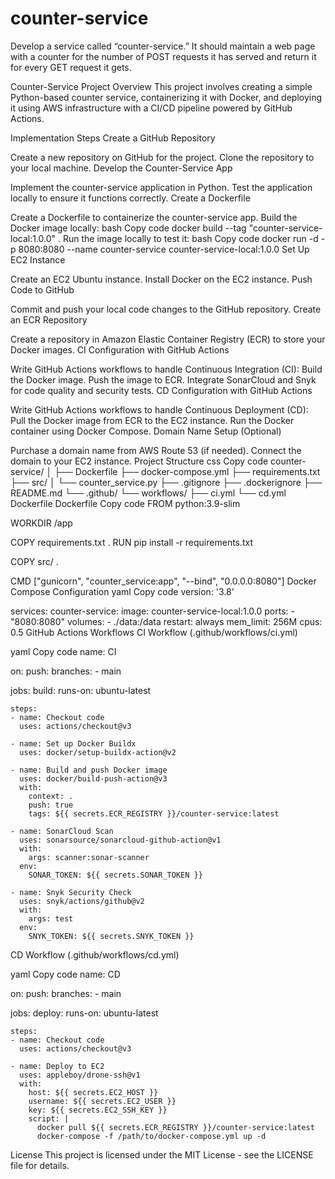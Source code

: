 # counter-service
Develop a service called “counter-service.” It should maintain a web page with a counter for the number of POST requests it has served and return it for every GET request it gets.


Counter-Service Project
Overview
This project involves creating a simple Python-based counter service, containerizing it with Docker, and deploying it using AWS infrastructure with a CI/CD pipeline powered by GitHub Actions.

Implementation Steps
Create a GitHub Repository

Create a new repository on GitHub for the project.
Clone the repository to your local machine.
Develop the Counter-Service App

Implement the counter-service application in Python.
Test the application locally to ensure it functions correctly.
Create a Dockerfile

Create a Dockerfile to containerize the counter-service app.
Build the Docker image locally:
bash
Copy code
docker build --tag "counter-service-local:1.0.0" .
Run the image locally to test it:
bash
Copy code
docker run -d -p 8080:8080 --name counter-service counter-service-local:1.0.0
Set Up EC2 Instance

Create an EC2 Ubuntu instance.
Install Docker on the EC2 instance.
Push Code to GitHub

Commit and push your local code changes to the GitHub repository.
Create an ECR Repository

Create a repository in Amazon Elastic Container Registry (ECR) to store your Docker images.
CI Configuration with GitHub Actions

Write GitHub Actions workflows to handle Continuous Integration (CI):
Build the Docker image.
Push the image to ECR.
Integrate SonarCloud and Snyk for code quality and security tests.
CD Configuration with GitHub Actions

Write GitHub Actions workflows to handle Continuous Deployment (CD):
Pull the Docker image from ECR to the EC2 instance.
Run the Docker container using Docker Compose.
Domain Name Setup (Optional)

Purchase a domain name from AWS Route 53 (if needed).
Connect the domain to your EC2 instance.
Project Structure
css
Copy code
counter-service/
│
├── Dockerfile
├── docker-compose.yml
├── requirements.txt
├── src/
│   └── counter_service.py
├── .gitignore
├── .dockerignore
├── README.md
└── .github/
    └── workflows/
        ├── ci.yml
        └── cd.yml
Dockerfile
Dockerfile
Copy code
FROM python:3.9-slim

WORKDIR /app

COPY requirements.txt .
RUN pip install -r requirements.txt

COPY src/ .

CMD ["gunicorn", "counter_service:app", "--bind", "0.0.0.0:8080"]
Docker Compose Configuration
yaml
Copy code
version: '3.8'

services:
  counter-service:
    image: counter-service-local:1.0.0
    ports:
      - "8080:8080"
    volumes:
      - ./data:/data
    restart: always
    mem_limit: 256M
    cpus: 0.5
GitHub Actions Workflows
CI Workflow (.github/workflows/ci.yml)

yaml
Copy code
name: CI

on:
  push:
    branches:
      - main

jobs:
  build:
    runs-on: ubuntu-latest

    steps:
    - name: Checkout code
      uses: actions/checkout@v3

    - name: Set up Docker Buildx
      uses: docker/setup-buildx-action@v2

    - name: Build and push Docker image
      uses: docker/build-push-action@v3
      with:
        context: .
        push: true
        tags: ${{ secrets.ECR_REGISTRY }}/counter-service:latest

    - name: SonarCloud Scan
      uses: sonarsource/sonarcloud-github-action@v1
      with:
        args: scanner:sonar-scanner
      env:
        SONAR_TOKEN: ${{ secrets.SONAR_TOKEN }}

    - name: Snyk Security Check
      uses: snyk/actions/github@v2
      with:
        args: test
      env:
        SNYK_TOKEN: ${{ secrets.SNYK_TOKEN }}
CD Workflow (.github/workflows/cd.yml)

yaml
Copy code
name: CD

on:
  push:
    branches:
      - main

jobs:
  deploy:
    runs-on: ubuntu-latest

    steps:
    - name: Checkout code
      uses: actions/checkout@v3

    - name: Deploy to EC2
      uses: appleboy/drone-ssh@v1
      with:
        host: ${{ secrets.EC2_HOST }}
        username: ${{ secrets.EC2_USER }}
        key: ${{ secrets.EC2_SSH_KEY }}
        script: |
          docker pull ${{ secrets.ECR_REGISTRY }}/counter-service:latest
          docker-compose -f /path/to/docker-compose.yml up -d
License
This project is licensed under the MIT License - see the LICENSE file for details.

